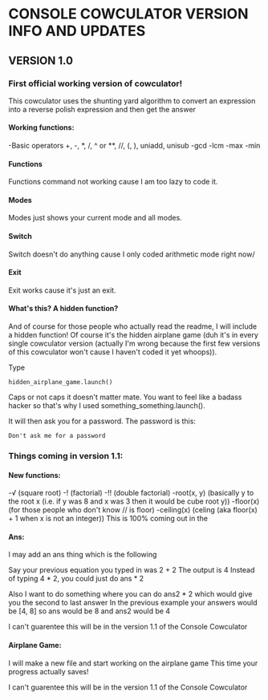 # CONSOLE COWCULATOR VERSION INFO AND UPDATES

## VERSION 1.0
### First official working version of cowculator!
This cowculator uses the shunting yard algorithm to convert an expression into a reverse polish expression and then get the answer

#### Working functions:
-Basic operators +, -, *, /, ^ or **, //, (, ), uniadd, unisub
-gcd
-lcm
-max
-min

#### Functions
Functions command not working cause I am too lazy to code it.

#### Modes
Modes just shows your current mode and all modes.

#### Switch
Switch doesn't do anything cause I only coded arithmetic mode right now/

#### Exit
Exit works cause it's just an exit.

#### What's this? A hidden function?
And of course for those people who actually read the readme, I will include a hidden function!
Of course it's the hidden airplane game (duh it's in every single cowculator version (actually I'm wrong because the first few versions of this cowculator won't cause I haven't coded it yet whoops)).
 
Type
```
hidden_airplane_game.launch()
```
Caps or not caps it doesn't matter mate.
You want to feel like a badass hacker so that's why I used something_something.launch().

It will then ask you for a password.
The password is this:
```
Don't ask me for a password
```

### Things coming in version 1.1:
#### New functions:
-√ (square root)
-! (factorial)
-!! (double factorial)
-root(x, y) (basically y to the root x (i.e. if y was 8 and x was 3 then it would be cube root y))
-floor(x) (for those people who don't know // is floor)
-ceiling(x) (celing (aka floor(x) + 1 when x is not an integer))
This is 100% coming out in the 

#### Ans:
I may add an ans thing which is the following

Say your previous equation you typed in was 2 + 2
The output is 4
Instead of typing 4 * 2, you could just do ans * 2

Also I want to do something where you can do ans2 * 2 which would give you the second to last answer
In the previous example your answers would be [4, 8] so ans would be 8 and ans2 would be 4

I can't guarentee this will be in the version 1.1 of the Console Cowculator

#### Airplane Game:
I will make a new file and start working on the airplane game
This time your progress actually saves!

I can't guarentee this will be in the version 1.1 of the Console Cowculator
